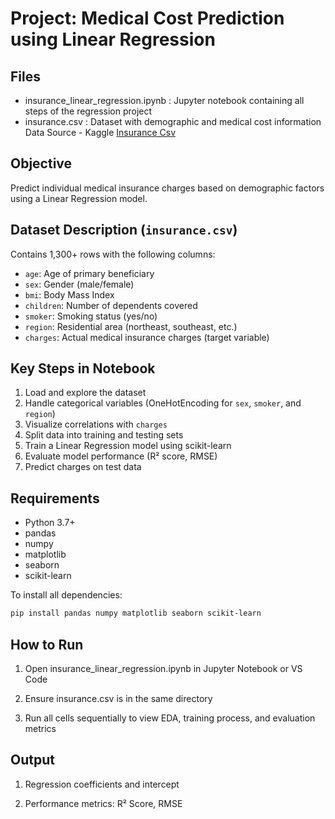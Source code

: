 # Project: Medical Cost Prediction using Linear Regression

## Files
- insurance_linear_regression.ipynb : Jupyter notebook containing all steps of the regression project
- insurance.csv                     : Dataset with demographic and medical cost information
Data Source - Kaggle [Insurance Csv](https://www.kaggle.com/datasets/awaiskaggler/insurance-csv)

## Objective
Predict individual medical insurance charges based on demographic factors using a Linear Regression model.

## Dataset Description (`insurance.csv`)
Contains 1,300+ rows with the following columns:
- `age`: Age of primary beneficiary
- `sex`: Gender (male/female)
- `bmi`: Body Mass Index
- `children`: Number of dependents covered
- `smoker`: Smoking status (yes/no)
- `region`: Residential area (northeast, southeast, etc.)
- `charges`: Actual medical insurance charges (target variable)

## Key Steps in Notebook
1. Load and explore the dataset
2. Handle categorical variables (OneHotEncoding for `sex`, `smoker`, and `region`)
3. Visualize correlations with `charges`
4. Split data into training and testing sets
5. Train a Linear Regression model using scikit-learn
6. Evaluate model performance (R² score, RMSE)
7. Predict charges on test data

## Requirements
- Python 3.7+
- pandas
- numpy
- matplotlib
- seaborn
- scikit-learn

To install all dependencies:
```bash
pip install pandas numpy matplotlib seaborn scikit-learn
```
## How to Run
1. Open insurance_linear_regression.ipynb in Jupyter Notebook or VS Code

2. Ensure insurance.csv is in the same directory

3. Run all cells sequentially to view EDA, training process, and evaluation metrics

## Output
1. Regression coefficients and intercept

2. Performance metrics: R² Score, RMSE
